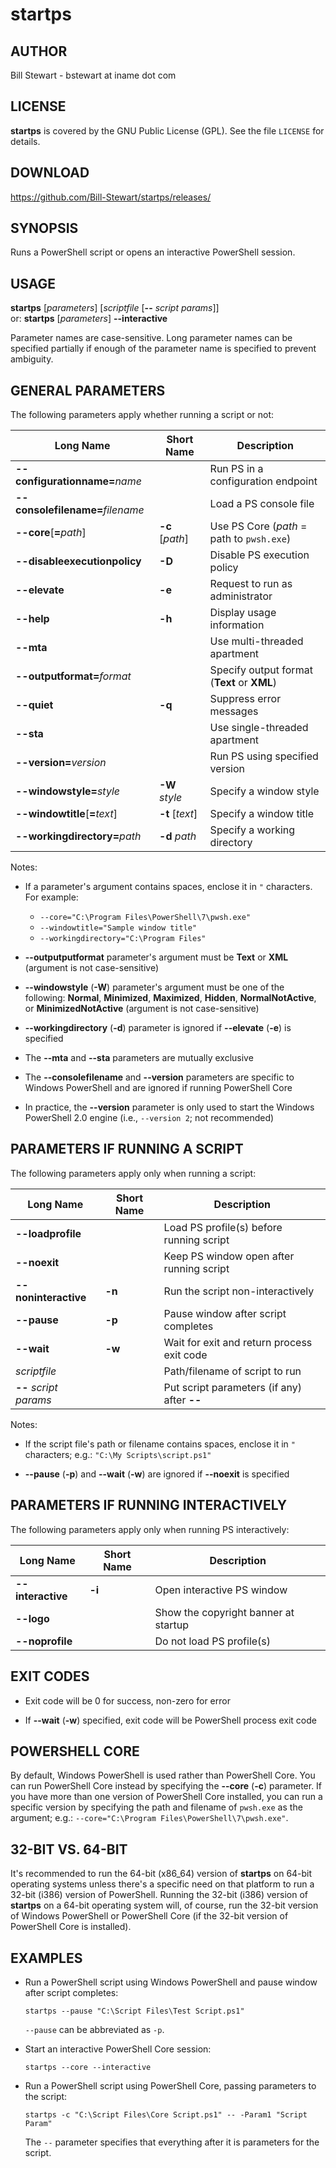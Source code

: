 # startps

## AUTHOR

Bill Stewart - bstewart at iname dot com

## LICENSE

**startps** is covered by the GNU Public License (GPL). See the file `LICENSE` for details.

## DOWNLOAD

https://github.com/Bill-Stewart/startps/releases/

## SYNOPSIS

Runs a PowerShell script or opens an interactive PowerShell session.

## USAGE

**startps** [_parameters_] [_scriptfile_ [**--** _script params_]]  
or: **startps** [_parameters_] **--interactive**

Parameter names are case-sensitive. Long parameter names can be specified partially if enough of the parameter name is specified to prevent ambiguity.

## GENERAL PARAMETERS

The following parameters apply whether running a script or not:

Long Name                        | Short Name      | Description
-------------------------------- | --------------- | -------------------------------------------
**--configurationname=**_name_   |                 | Run PS in a configuration endpoint
**--consolefilename=**_filename_ |                 | Load a PS console file
**--core**[**=**_path_]          | **-c** [_path_] | Use PS Core (_path_ = path to `pwsh.exe`)
**--disableexecutionpolicy**     | **-D**          | Disable PS execution policy
**--elevate**                    | **-e**          | Request to run as administrator
**--help**                       | **-h**          | Display usage information
**--mta**                        |                 | Use multi-threaded apartment
**--outputformat=**_format_      |                 | Specify output format (**Text** or **XML**)
**--quiet**                      | **-q**          | Suppress error messages
**--sta**                        |                 | Use single-threaded apartment
**--version=**_version_          |                 | Run PS using specified version
**--windowstyle=**_style_        | **-W** _style_  | Specify a window style
**--windowtitle**[**=**_text_]   | **-t** [_text_] | Specify a window title
**--workingdirectory=**_path_    | **-d** _path_   | Specify a working directory

Notes:

* If a parameter's argument contains spaces, enclose it in `"` characters. For example:

  * `--core="C:\Program Files\PowerShell\7\pwsh.exe"`
  * `--windowtitle="Sample window title"` 
  * `--workingdirectory="C:\Program Files"`

* **--outputputformat** parameter's argument must be **Text** or **XML** (argument is not case-sensitive)

* **--windowstyle** (**-W**) parameter's argument must be one of the following: **Normal**, **Minimized**, **Maximized**, **Hidden**, **NormalNotActive**, or **MinimizedNotActive** (argument is not case-sensitive)

* **--workingdirectory** (**-d**) parameter is ignored if **--elevate** (**-e**) is specified

* The **--mta** and **--sta** parameters are mutually exclusive

* The **--consolefilename** and **--version** parameters are specific to Windows PowerShell and are ignored if running PowerShell Core

* In practice, the **--version** parameter is only used to start the Windows PowerShell 2.0 engine (i.e., `--version 2`; not recommended)

## PARAMETERS IF RUNNING A SCRIPT

The following parameters apply only when running a script:

Long Name              | Short Name | Description
---------------------- | ---------- | -------------------------------------------
**--loadprofile**      |            | Load PS profile(s) before running script
**--noexit**           |            | Keep PS window open after running script
**--noninteractive**   | **-n**     | Run the script non-interactively
**--pause**            | **-p**     | Pause window after script completes
**--wait**             | **-w**     | Wait for exit and return process exit code
_scriptfile_           |            | Path/filename of script to run
**--** _script params_ |            | Put script parameters (if any) after **--**

Notes:

* If the script file's path or filename contains spaces, enclose it in `"` characters; e.g.: `"C:\My Scripts\script.ps1"`

* **--pause** (**-p**) and **--wait** (**-w**) are ignored if **--noexit** is specified

## PARAMETERS IF RUNNING INTERACTIVELY

The following parameters apply only when running PS interactively:

Long Name         | Short Name | Description
----------------- | ---------- | ------------------------------------
**--interactive** | **-i**     | Open interactive PS window
**--logo**        |            | Show the copyright banner at startup
**--noprofile**   |            | Do not load PS profile(s)

## EXIT CODES

* Exit code will be 0 for success, non-zero for error

* If **--wait** (**-w**) specified, exit code will be PowerShell process exit code

## POWERSHELL CORE

By default, Windows PowerShell is used rather than PowerShell Core. You can run PowerShell Core instead by specifying the **--core** (**-c**) parameter. If you have more than one version of PowerShell Core installed, you can run a specific version by specifying the path and filename of `pwsh.exe` as the argument; e.g.: `--core="C:\Program Files\PowerShell\7\pwsh.exe"`.

## 32-BIT VS. 64-BIT

It's recommended to run the 64-bit (x86_64) version of **startps** on 64-bit operating systems unless there's a specific need on that platform to run a 32-bit (i386) version of PowerShell. Running the 32-bit (i386) version of **startps** on a 64-bit operating system will, of course, run the 32-bit version of Windows PowerShell or PowerShell Core (if the 32-bit version of PowerShell Core is installed).

## EXAMPLES

* Run a PowerShell script using Windows PowerShell and pause window after script completes:

      startps --pause "C:\Script Files\Test Script.ps1"

  `--pause` can be abbreviated as `-p`.

* Start an interactive PowerShell Core session:

      startps --core --interactive

* Run a PowerShell script using PowerShell Core, passing parameters to the script:

      startps -c "C:\Script Files\Core Script.ps1" -- -Param1 "Script Param"

  The `--` parameter specifies that everything after it is parameters for the script.
